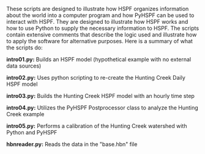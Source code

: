 These scripts are designed to illustrate how HSPF organizes information about the world into a computer program and how PyHSPF can be used to interact with HSPF. They are designed to illustrate how HSPF works and how to use Python to supply the necessary information to HSPF. The scripts contain extensive comments that describe the logic used and illustrate how to apply the software for alternative purposes. Here is a summary of what the scripts do:

**intro01.py:** Builds an HSPF model (hypothetical example with no external data sources)

**intro02.py:** Uses python scripting to re-create the Hunting Creek Daily HSPF model 

**intro03.py:** Builds the Hunting Creek HSPF model with an hourly time step

**intro04.py:** Utilizes the PyHSPF Postprocessor class to analyze the Hunting Creek example

**intro05.py:** Performs a calibration of the Hunting Creek watershed with Python and PyHSPF

**hbnreader.py:** Reads the data in the "base.hbn" file
